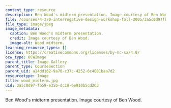 ```yaml
---
content_type: resource
description: Ben Wood's midterm presentation. Image courtesy of Ben Wood.
file: /courses/4-370-interrogative-design-workshop-fall-2005/3a5c0d97fb59e35bdc186e910b5cd263_wood_midterm.jpg
file_type: image/jpeg
image_metadata:
  caption: Ben Wood's midterm presentation.
  credit: Image courtesy of Ben Wood.
  image-alt: Wood midterm.
learning_resource_types: []
license: https://creativecommons.org/licenses/by-nc-sa/4.0/
ocw_type: OCWImage
parent_title: Image Gallery
parent_type: CourseSection
parent_uid: a14dd162-9a70-c37c-4252-6c4081baa7d2
resourcetype: Image
title: wood_midterm.jpg
uid: 3a5c0d97-fb59-e35b-dc18-6e910b5cd263
---
```

Ben Wood's midterm presentation. Image courtesy of Ben Wood.